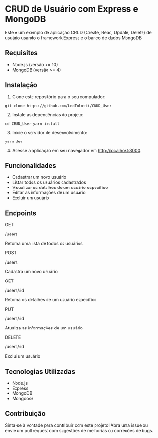 # CRUD de Usuário com Express e MongoDB

Este é um exemplo de aplicação CRUD (Create, Read, Update, Delete) de usuário usando o framework Express e o banco de dados MongoDB.

## Requisitos

-   Node.js (versão >= 10)
-   MongoDB (versão >= 4)

## Instalação

1.  Clone este repositório para o seu computador:

`git clone https://github.com/LeoTolotti/CRUD_User` 

2.  Instale as dependências do projeto:

`cd CRUD_User yarn install` 

3.  Inicie o servidor de desenvolvimento:

`yarn dev` 

4.  Acesse a aplicação em seu navegador em [http://localhost:3000](http://localhost:3000/).

## Funcionalidades

-   Cadastrar um novo usuário
-   Listar todos os usuários cadastrados
-   Visualizar os detalhes de um usuário específico
-   Editar as informações de um usuário
-   Excluir um usuário

## Endpoints

GET

/users

Retorna uma lista de todos os usuários

POST

/users

Cadastra um novo usuário

GET

/users/:id

Retorna os detalhes de um usuário específico

PUT

/users/:id

Atualiza as informações de um usuário

DELETE

/users/:id

Exclui um usuário

## Tecnologias Utilizadas

-   Node.js
-   Express
-   MongoDB
-   Mongoose

## Contribuição

Sinta-se à vontade para contribuir com este projeto! Abra uma issue ou envie um pull request com sugestões de melhorias ou correções de bugs.
